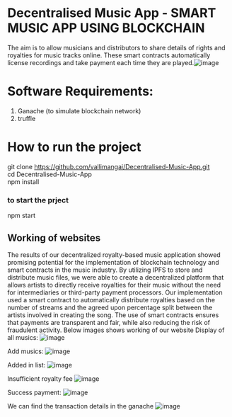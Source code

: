 # Decentralised Music App - SMART MUSIC APP USING BLOCKCHAIN  
The aim is to allow musicians and distributors to share details of rights and royalties for music tracks online. These smart contracts automatically license recordings and take payment each time they are played.![image](https://user-images.githubusercontent.com/55653139/230835656-87d286fa-a3a5-4817-b5c7-da3aa12ea699.png)

# Software Requirements:
1) Ganache (to simulate blockchain network)
2) truffle

# How to run the project

git clone https://github.com/vallimangai/Decentralised-Music-App.git </br>
cd Decentralised-Music-App </br>
npm install </br>
### to start the prject </br>
npm start </br>

## Working of websites
The results of our decentralized royalty-based music application showed promising potential for the implementation of blockchain technology and smart contracts in the music industry. By utilizing IPFS to store and distribute music files, we were able to create a decentralized platform that allows artists to directly receive royalties for their music without the need for intermediaries or third-party payment processors.
Our implementation used a smart contract to automatically distribute royalties based on the number of streams and the agreed upon percentage split between the artists involved in creating the song. The use of smart contracts ensures that payments are transparent and fair, while also reducing the risk of fraudulent activity. Below images shows working of our website
Display of all musics:
 ![image](https://user-images.githubusercontent.com/55653139/230835227-c9dc1258-17ca-4caa-9ecb-6bd5ae01f262.png)

Add musics:
 ![image](https://user-images.githubusercontent.com/55653139/230835206-8c21b19b-57be-46bf-bbd1-2a7f66e3915c.png)

Added in list:
 ![image](https://user-images.githubusercontent.com/55653139/230835185-6c0d9d9d-854a-49a4-8b52-267b0f4577a9.png)

Insufficient royalty fee
 ![image](https://user-images.githubusercontent.com/55653139/230835155-84701d82-fd45-4f3e-aa11-03d96d7b9d18.png)

Success payment:
 ![image](https://user-images.githubusercontent.com/55653139/230835130-a0d5237a-f4a9-4951-a1b2-84b7ba764a94.png)

We can find the transaction details in the ganache
 ![image](https://user-images.githubusercontent.com/55653139/230835110-5ca36cf4-315c-4be4-aef1-1ec54ad53ac3.png)







